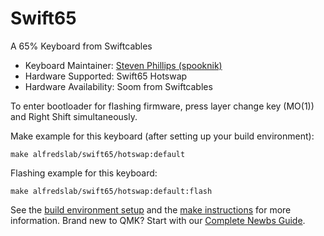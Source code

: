# Swift65

A 65% Keyboard from Swiftcables

* Keyboard Maintainer: [Steven Phillips (spooknik)](https://github.com/keyboardcollective)
* Hardware Supported: Swift65 Hotswap
* Hardware Availability: Soom from Swiftcables

To enter bootloader for flashing firmware, press layer change key (MO(1)) and Right Shift simultaneously.

Make example for this keyboard (after setting up your build environment):

    make alfredslab/swift65/hotswap:default

Flashing example for this keyboard:

    make alfredslab/swift65/hotswap:default:flash

See the [build environment setup](https://docs.qmk.fm/#/getting_started_build_tools) and the [make instructions](https://docs.qmk.fm/#/getting_started_make_guide) for more information. Brand new to QMK? Start with our [Complete Newbs Guide](https://docs.qmk.fm/#/newbs).
